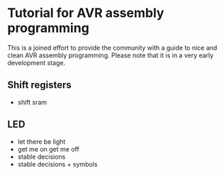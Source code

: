 # Tutorial for AVR assembly programming

This is a joined effort to provide the community with a guide to nice and clean AVR assembly programming.
Please note that it is in a very early development stage.

## Shift registers

  - shift sram

## LED

  - let there be light
  - get me on get me off
  - stable decisions
  - stable decisions + symbols
